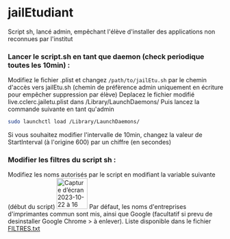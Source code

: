 # jailEtudiant
Script sh, lancé admin, empêchant l'élève d'installer des applications non reconnues par l'institut

### Lancer le script.sh en tant que daemon (check periodique toutes les 10min) :
Modifiez le fichier .plist et changez `/path/to/jailEtu.sh` par le chemin d'accès vers jailEtu.sh (chemin de préfèrence admin uniquement en écriture pour empêcher suppression par élève)
Deplacez le fichier modifié live.cclerc.jailetu.plist dans /Library/LaunchDaemons/
Puis lancez la commande suivante en tant qu'admin 
```bash
sudo launchctl load /Library/LaunchDaemons/
```
Si vous souhaitez modifier l'intervalle de 10min, changez la valeur de StartInterval (à l'origine 600) par un chiffre (en secondes)

### Modifier les filtres du script sh :
Modifiez les noms autorisés par le script en modifiant la variable suivante (début du script)
<img width="72" alt="Capture d’écran 2023-10-22 à 16 22 32" src="https://github.com/c22dev/jailEtudiant/assets/102235607/c69f7497-ec47-458e-91dc-bee793bca380">
Par défaut, les noms d'entreprises d'imprimantes commun sont mis, ainsi que Google (facultatif si prevu de desinstaller Google Chrome > à enlever).
Liste disponible dans le fichier [FILTRES.txt](https://raw.githubusercontent.com/c22dev/jailEtudiant/main/FILTRES.txt)
